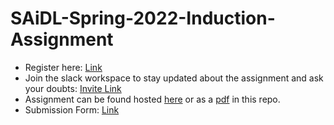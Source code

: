 # SAiDL-Spring-2022-Induction-Assignment
* Register here: [Link](https://forms.gle/BVfDfDLUPZo8GaNy7)  
* Join the slack workspace to stay updated about the assignment and ask your doubts: [Invite Link](https://join.slack.com/t/saidl-external/shared_invite/zt-120z8dtkn-mdotu1rjjVQg1nE91a5mpg)  
* Assignment can be found hosted [here](https://docs.google.com/document/d/e/2PACX-1vS1WyDR4osmIpvuXT16b1szuNYNqHaSef2VigC8LpXFqaVsi2bybT5iWjS6H903i7qhrC6rAa9ag8Ab/pub) or as a [pdf](https://github.com/SforAiDl/SAiDL-Spring-2022-Induction-Assignment/blob/main/SAiDL%20Spring%202022%20Induction%20Assignment.pdf) in this repo.
* Submission Form: [Link](https://forms.gle/bs6MrbcoLV2egG446)  
